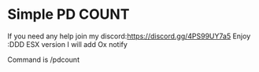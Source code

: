 # Simple PD COUNT

If you need any help join my discord:https://discord.gg/4PS99UY7a5
Enjoy :DDD
ESX version 
I will add Ox notify

Command is /pdcount

